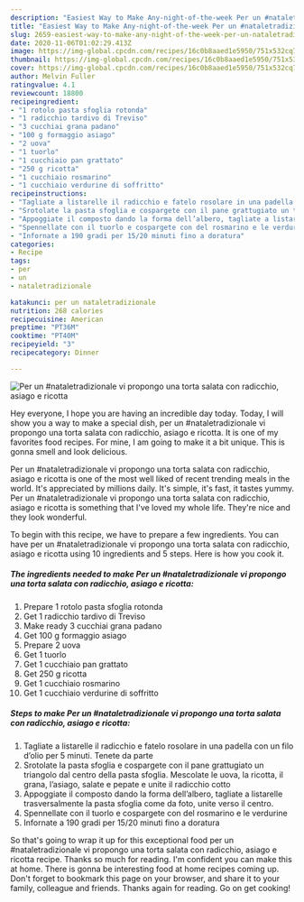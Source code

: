 ```yaml
---
description: "Easiest Way to Make Any-night-of-the-week Per un #nataletradizionale vi propongo una torta salata con radicchio, asiago e ricotta"
title: "Easiest Way to Make Any-night-of-the-week Per un #nataletradizionale vi propongo una torta salata con radicchio, asiago e ricotta"
slug: 2659-easiest-way-to-make-any-night-of-the-week-per-un-nataletradizionale-vi-propongo-una-torta-salata-con-radicchio-asiago-e-ricotta
date: 2020-11-06T01:02:29.413Z
image: https://img-global.cpcdn.com/recipes/16c0b8aaed1e5950/751x532cq70/per-un-nataletradizionale-vi-propongo-una-torta-salata-con-radicchio-asiago-e-ricotta-recipe-main-photo.jpg
thumbnail: https://img-global.cpcdn.com/recipes/16c0b8aaed1e5950/751x532cq70/per-un-nataletradizionale-vi-propongo-una-torta-salata-con-radicchio-asiago-e-ricotta-recipe-main-photo.jpg
cover: https://img-global.cpcdn.com/recipes/16c0b8aaed1e5950/751x532cq70/per-un-nataletradizionale-vi-propongo-una-torta-salata-con-radicchio-asiago-e-ricotta-recipe-main-photo.jpg
author: Melvin Fuller
ratingvalue: 4.1
reviewcount: 18800
recipeingredient:
- "1 rotolo pasta sfoglia rotonda"
- "1 radicchio tardivo di Treviso"
- "3 cucchiai grana padano"
- "100 g formaggio asiago"
- "2 uova"
- "1 tuorlo"
- "1 cucchiaio pan grattato"
- "250 g ricotta"
- "1 cucchiaio rosmarino"
- "1 cucchiaio verdurine di soffritto"
recipeinstructions:
- "Tagliate a listarelle il radicchio e fatelo rosolare in una padella con un filo d’olio per 5 minuti. Tenete da parte"
- "Srotolate la pasta sfoglia e cospargete con il pane grattugiato un triangolo dal centro della pasta sfoglia. Mescolate le uova, la ricotta, il grana, l’asiago, salate e pepate e unite il radicchio cotto"
- "Appoggiate il composto dando la forma dell’albero, tagliate a listarelle trasversalmente la pasta sfoglia come da foto, unite verso il centro."
- "Spennellate con il tuorlo e cospargete con del rosmarino e le verdurine"
- "Infornate a 190 gradi per 15/20 minuti fino a doratura"
categories:
- Recipe
tags:
- per
- un
- nataletradizionale

katakunci: per un nataletradizionale 
nutrition: 268 calories
recipecuisine: American
preptime: "PT36M"
cooktime: "PT40M"
recipeyield: "3"
recipecategory: Dinner

---
```



![Per un #nataletradizionale vi propongo una torta salata con radicchio, asiago e ricotta](https://img-global.cpcdn.com/recipes/16c0b8aaed1e5950/751x532cq70/per-un-nataletradizionale-vi-propongo-una-torta-salata-con-radicchio-asiago-e-ricotta-recipe-main-photo.jpg)

Hey everyone, I hope you are having an incredible day today. Today, I will show you a way to make a special dish, per un #nataletradizionale vi propongo una torta salata con radicchio, asiago e ricotta. It is one of my favorites food recipes. For mine, I am going to make it a bit unique. This is gonna smell and look delicious.

Per un #nataletradizionale vi propongo una torta salata con radicchio, asiago e ricotta is one of the most well liked of recent trending meals in the world. It's appreciated by millions daily. It's simple, it's fast, it tastes yummy. Per un #nataletradizionale vi propongo una torta salata con radicchio, asiago e ricotta is something that I've loved my whole life. They're nice and they look wonderful.




To begin with this recipe, we have to prepare a few ingredients. You can have per un #nataletradizionale vi propongo una torta salata con radicchio, asiago e ricotta using 10 ingredients and 5 steps. Here is how you cook it.

<!--inarticleads1-->

##### The ingredients needed to make Per un #nataletradizionale vi propongo una torta salata con radicchio, asiago e ricotta:

1. Prepare 1 rotolo pasta sfoglia rotonda
1. Get 1 radicchio tardivo di Treviso
1. Make ready 3 cucchiai grana padano
1. Get 100 g formaggio asiago
1. Prepare 2 uova
1. Get 1 tuorlo
1. Get 1 cucchiaio pan grattato
1. Get 250 g ricotta
1. Get 1 cucchiaio rosmarino
1. Get 1 cucchiaio verdurine di soffritto




<!--inarticleads2-->

##### Steps to make Per un #nataletradizionale vi propongo una torta salata con radicchio, asiago e ricotta:

1. Tagliate a listarelle il radicchio e fatelo rosolare in una padella con un filo d’olio per 5 minuti. Tenete da parte
1. Srotolate la pasta sfoglia e cospargete con il pane grattugiato un triangolo dal centro della pasta sfoglia. Mescolate le uova, la ricotta, il grana, l’asiago, salate e pepate e unite il radicchio cotto
1. Appoggiate il composto dando la forma dell’albero, tagliate a listarelle trasversalmente la pasta sfoglia come da foto, unite verso il centro.
1. Spennellate con il tuorlo e cospargete con del rosmarino e le verdurine
1. Infornate a 190 gradi per 15/20 minuti fino a doratura




So that's going to wrap it up for this exceptional food per un #nataletradizionale vi propongo una torta salata con radicchio, asiago e ricotta recipe. Thanks so much for reading. I'm confident you can make this at home. There is gonna be interesting food at home recipes coming up. Don't forget to bookmark this page on your browser, and share it to your family, colleague and friends. Thanks again for reading. Go on get cooking!
